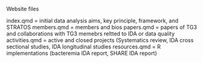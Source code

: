 Website files

index.qmd = initial data analysis aims, key principle, framework, and STRATOS
members.qmd = members and bios
papers.qmd = papers of TG3 and collaborations with TG3 memebrs reltted to IDA or data quality
activities.qmd = active and closed projects (Systematics review, IDA cross sectional studies, IDA longitudinal studies
resources.qmd = R implementations (bacteremia IDA report, SHARE IDA report)
